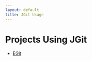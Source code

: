 ```yaml
---
layout: default
title: JGit Usage
---
```


# Projects Using JGit

* [EGit](http://eclipse.org/egit/)